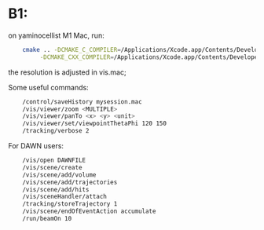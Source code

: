 # B1:
on yaminocellist M1 Mac, run: 

```bash
    cmake .. -DCMAKE_C_COMPILER=/Applications/Xcode.app/Contents/Developer/Toolchains/XcodeDefault.xctoolchain/usr/bin/clang \
         -DCMAKE_CXX_COMPILER=/Applications/Xcode.app/Contents/Developer/Toolchains/XcodeDefault.xctoolchain/usr/bin/clang++;make -j8
```

the resolution is adjusted in vis.mac;

Some useful commands:
```bash
    /control/saveHistory mysession.mac
    /vis/viewer/zoom <MULTIPLE>
    /vis/viewer/panTo <x> <y> <unit>
    /vis/viewer/set/viewpointThetaPhi 120 150
    /tracking/verbose 2
```

For DAWN users:
```bash
    /vis/open DAWNFILE
    /vis/scene/create
    /vis/scene/add/volume
    /vis/scene/add/trajectories
    /vis/scene/add/hits
    /vis/sceneHandler/attach
    /tracking/storeTrajectory 1
    /vis/scene/endOfEventAction accumulate
    /run/beamOn 10
```
